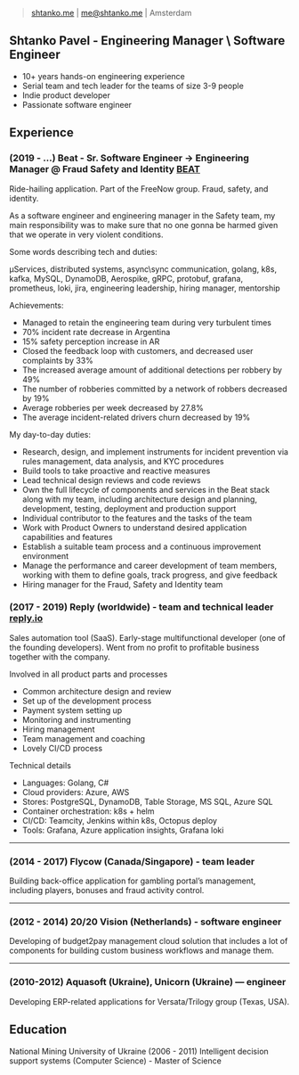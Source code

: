 > [shtanko.me](https://shtanko.me) | [me@shtanko.me](mailto:me@shtanko.me) | Amsterdam

##  Shtanko Pavel - Engineering Manager \ Software Engineer 
- 10+ years hands-on engineering experience
- Serial team and tech leader for the teams of size 3-9 people
- Indie product developer
- Passionate software engineer 

## Experience 

### (2019 - ...) Beat - Sr. Software Engineer -> Engineering Manager @ Fraud Safety and Identity [BEAT](https://thebeat.co)
Ride-hailing application. Part of the FreeNow group. Fraud, safety, and identity.

As a software engineer and engineering manager in the Safety team, 
my main responsibility was to make sure that no one gonna be harmed given that 
we operate in very violent conditions. 

Some words describing tech and duties: 

µServices, distributed systems, async\sync communication, golang, k8s, kafka, MySQL, DynamoDB, Aerospike, 
gRPC, protobuf, grafana, prometheus, loki, jira, engineering leadership, hiring manager, mentorship

Achievements:
- Managed to retain the engineering team during very turbulent times
- 70% incident rate decrease in Argentina
- 15% safety perception increase in AR
- Closed the feedback loop with customers, and decreased user complaints by 33%
- The increased average amount of additional detections per robbery by 49%
- The number of robberies committed by a network of robbers decreased by 19%
- Average robberies per week decreased by 27.8%
- The average incident-related drivers churn decreased by 19%

My day-to-day duties: 
- Research, design, and implement instruments for incident prevention via rules management, data analysis, and KYC procedures 
- Build tools to take proactive and reactive measures
- Lead technical design reviews and code reviews
- Own the full lifecycle of components and services in the Beat stack along with my team, including architecture design and planning, development, testing, deployment and production support
- Individual contributor to the features and the tasks of the team
- Work with Product Owners to understand desired application capabilities and features
- Establish a suitable team process and a continuous improvement environment
- Manage the performance and career development of team members, working with them to define goals, track progress, and give feedback
- Hiring manager for the Fraud, Safety and Identity team

### (2017 - 2019) Reply (worldwide) - team and technical leader [reply.io](https://reply.io)
Sales automation tool (SaaS). Early-stage multifunctional developer (one of the founding developers). 
Went from no profit to profitable business together with the company.

Involved in all product parts and processes
- Common architecture design and review
- Set up of the development process
- Payment system setting up
- Monitoring and instrumenting 
- Hiring management 
- Team management and coaching
- Lovely CI/CD process

Technical details 

- Languages: Golang, C# 
- Cloud providers: Azure, AWS 
- Stores: PostgreSQL, DynamoDB, Table Storage, MS SQL, Azure SQL 
- Container orchestration: k8s + helm 
- CI/CD: Teamcity, Jenkins within k8s, Octopus deploy 
- Tools: Grafana, Azure application insights, Grafana loki 

--- 

### (2014 - 2017) Flycow (Canada/Singapore) - team leader 
Building back-office application for gambling portal’s management, including players, 
bonuses and fraud activity control.

---

### (2012 - 2014) 20/20 Vision (Netherlands) - software engineer 
Developing of budget2pay management cloud solution that includes a lot of components 
for building custom business workflows and manage them.

---

### (2010-2012) Aquasoft (Ukraine), Unicorn (Ukraine) — engineer 
Developing ERP-related applications for Versata/Trilogy group (Texas, USA). 

## Education
National Mining University of Ukraine (2006 - 2011)
Intelligent decision support systems (Computer Science) - Master of Science
